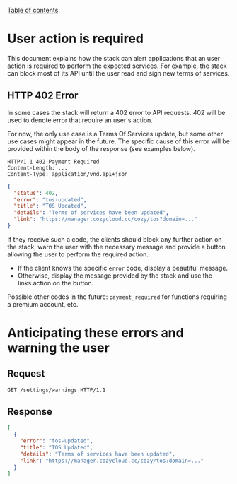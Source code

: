 [Table of contents](README.md#table-of-contents)

# User action is required

This document explains how the stack can alert applications that an user
action is required to perform the expected services. For example, the stack
can block most of its API until the user read and sign new terms of services.

## HTTP 402 Error

In some cases the stack will return a 402 error to API requests.
402 will be used to denote error that require an user's action.

For now, the only use case is a Terms Of Services update, but some other use
cases might appear in the future. The specific cause of this error will be
provided within the body of the response (see examples below).

```http
HTTP/1.1 402 Payment Required
Content-Length: ...
Content-Type: application/vnd.api+json
```

```json
{
  "status": 402,
  "error": "tos-updated",
  "title": "TOS Updated",
  "details": "Terms of services have been updated",
  "link": "https://manager.cozycloud.cc/cozy/tos?domain=..."
}
```

If they receive such a code, the clients should block any further action on
the stack, warn the user with the necessary message and provide a button
allowing the user to perform the required action.

- If the client knows the specific `error` code, display a beautiful message.
- Otherwise, display the message provided by the stack and use the links.action on the button.

Possible other codes in the future: `payment_required` for functions requiring
a premium account, etc.


# Anticipating these errors and warning the user

## Request

```http
GET /settings/warnings HTTP/1.1
```

## Response

```json
[
  {
    "error": "tos-updated",
    "title": "TOS Updated",
    "details": "Terms of services have been updated",
    "link": "https://manager.cozycloud.cc/cozy/tos?domain=..."
  }
]
```
